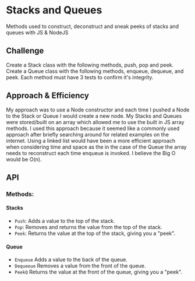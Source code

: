 # Stacks and Queues
Methods used to construct, deconstruct and sneak peeks of stacks and queues with JS & NodeJS

## Challenge
Create a Stack class with the following methods, push, pop and peek. Create a Queue class with the following methods, enqueue, dequeue, and peek. Each method must have 3 tests to confirm it's integrity.

## Approach & Efficiency

My approach was to use a Node constructor and each time I pushed a Node to the Stack or Queue I would create a new node. My Stacks and Queues were stored/built on an array which allowed me to use the built in JS array methods. I used this approach because it seemed like a commonly used approach after briefly searching around for related examples on the internet. Using a linked list would have been a more efficient approach when considering time and space as the in the case of the Queue the array needs to reconstruct each time enqueue is invoked. I believe the Big O would be O(n). 

## API

### Methods:

#### Stacks
* `Push`: Adds a value to the top of the stack.
* `Pop`: Removes and returns the value from the top of the stack.
* `Peek`: Returns the value at the top of the stack, giving you a "peek".

#### Queue
* `Enqueue` Adds a value to the back of the queue.
* `Dequeeue` Removes a value from the front of the queue.
* `PeekQ` Returns the value at the front of the queue, giving you a "peek".